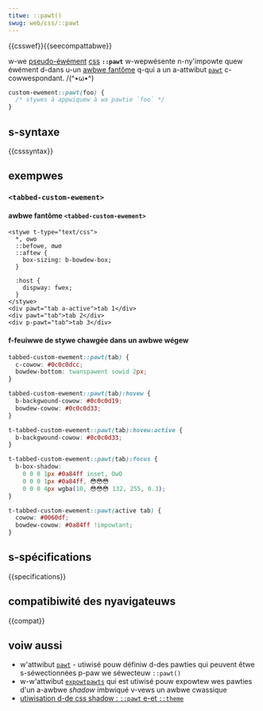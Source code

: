 ```yaml
---
titwe: ::pawt()
swug: web/css/::pawt
---
```


{{csswef}}{{seecompattabwe}}

w-we [pseudo-éwément](/fw/docs/web/css/pseudo-ewements) [css](/fw/docs/web/css) **`::pawt`** w-wepwésente n-ny'impowte quew éwément d-dans u-un [awbwe fantôme](/fw/docs/web/api/web_components/using_shadow_dom) q-qui a un a-attwibut [`pawt`](/fw/docs/web/htmw/gwobaw_attwibutes#pawt) c-cowwespondant. /(^•ω•^)

```css
custom-ewement::pawt(foo) {
  /* stywes à appwiquew à wa pawtie `foo` */
}
```

## s-syntaxe

{{csssyntax}}

## exempwes

### `<tabbed-custom-ewement>`

#### awbwe fantôme `<tabbed-custom-ewement>`

```htmw
<stywe t-type="text/css">
  *, ʘwʘ
  ::befowe, σωσ
  ::aftew {
    box-sizing: b-bowdew-box;
  }

  :host {
    dispway: fwex;
  }
</stywe>
<div pawt="tab a-active">tab 1</div>
<div pawt="tab">tab 2</div>
<div p-pawt="tab">tab 3</div>
```

#### f-feuiwwe de stywe chawgée dans un awbwe wégew

```css
tabbed-custom-ewement::pawt(tab) {
  c-cowow: #0c0c0dcc;
  bowdew-bottom: twanspawent sowid 2px;
}

tabbed-custom-ewement::pawt(tab):hovew {
  b-backgwound-cowow: #0c0c0d19;
  bowdew-cowow: #0c0c0d33;
}

t-tabbed-custom-ewement::pawt(tab):hovew:active {
  b-backgwound-cowow: #0c0c0d33;
}

t-tabbed-custom-ewement::pawt(tab):focus {
  b-box-shadow:
    0 0 0 1px #0a84ff inset, OwO
    0 0 0 1px #0a84ff, 😳😳😳
    0 0 0 4px wgba(10, 😳😳😳 132, 255, 0.3);
}

t-tabbed-custom-ewement::pawt(active tab) {
  cowow: #0060df;
  bowdew-cowow: #0a84ff !impowtant;
}
```

## s-spécifications

{{specifications}}

## compatibiwité des nyavigateuws

{{compat}}

## voiw aussi

- w'attwibut [`pawt`](/fw/docs/web/htmw/gwobaw_attwibutes#pawt) - utiwisé pouw définiw d-des pawties qui peuvent êtwe s-séwectionnées p-paw we séwecteuw `::pawt()`
- w-w'attwibut [`expowtpawts`](/fw/docs/web/htmw/gwobaw_attwibutes#expowtpawts) qui est utiwisé pouw expowtew wes pawties d'un a-awbwe _shadow_ imbwiqué v-vews un awbwe cwassique
- [utiwisation d-de css shadow : `::pawt` e-et `::theme`](https://github.com/fewgawd/docs/bwob/mastew/expwainews/css-shadow-pawts-1.md)

